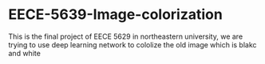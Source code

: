 # EECE-5639-Image-colorization
This is the final project of EECE 5629 in northeastern university, we are trying to use deep learning network to cololize the old image which is blakc and white
